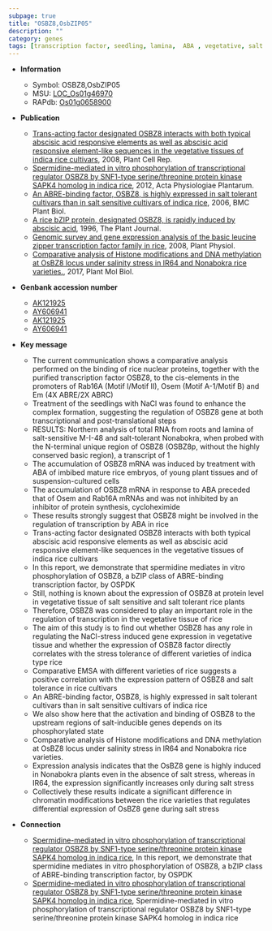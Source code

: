 ```yaml
---
subpage: true
title: "OSBZ8,OsbZIP05"
description: ""
category: genes
tags: [transcription factor, seedling, lamina,  ABA , vegetative, salt tolerance, salt, root, salinity, salt stress, stress, salinity stress]
---
```


* **Information**  
    + Symbol: OSBZ8,OsbZIP05  
    + MSU: [LOC_Os01g46970](http://rice.plantbiology.msu.edu/cgi-bin/ORF_infopage.cgi?orf=LOC_Os01g46970)  
    + RAPdb: [Os01g0658900](http://rapdb.dna.affrc.go.jp/viewer/gbrowse_details/irgsp1?name=Os01g0658900)  

* **Publication**  
    + [Trans-acting factor designated OSBZ8 interacts with both typical abscisic acid responsive elements as well as abscisic acid responsive element-like sequences in the vegetative tissues of indica rice cultivars](http://www.ncbi.nlm.nih.gov/pubmed?term=Trans-acting+factor+designated+OSBZ8+interacts+with+both+typical+abscisic+acid+responsive+elements+as+well+as+abscisic+acid+responsive+element-like+sequences+in+the+vegetative+tissues+of+indica+rice+cultivars%5BTitle%5D), 2008, Plant Cell Rep.
    + [Spermidine-mediated in vitro phosphorylation of transcriptional regulator OSBZ8 by SNF1-type serine/threonine protein kinase SAPK4 homolog in indica rice](http://www.ncbi.nlm.nih.gov/pubmed?term=Spermidine-mediated+in+vitro+phosphorylation+of+transcriptional+regulator+OSBZ8+by+SNF1-type+serine/threonine+protein+kinase+SAPK4+homolog+in+indica+rice%5BTitle%5D), 2012, Acta Physiologiae Plantarum.
    + [An ABRE-binding factor, OSBZ8, is highly expressed in salt tolerant cultivars than in salt sensitive cultivars of indica rice](http://www.ncbi.nlm.nih.gov/pubmed?term=An+ABRE-binding+factor,+OSBZ8,+is+highly+expressed+in+salt+tolerant+cultivars+than+in+salt+sensitive+cultivars+of+indica+rice%5BTitle%5D), 2006, BMC Plant Biol.
    + [A rice bZIP protein, designated OSBZ8, is rapidly induced by abscisic acid](http://www.ncbi.nlm.nih.gov/pubmed?term=A+rice+bZIP+protein,+designated+OSBZ8,+is+rapidly+induced+by+abscisic+acid%5BTitle%5D), 1996, The Plant Journal.
    + [Genomic survey and gene expression analysis of the basic leucine zipper transcription factor family in rice](http://www.ncbi.nlm.nih.gov/pubmed?term=Genomic+survey+and+gene+expression+analysis+of+the+basic+leucine+zipper+transcription+factor+family+in+rice%5BTitle%5D), 2008, Plant Physiol.
    + [Comparative analysis of Histone modifications and DNA methylation at OsBZ8 locus under salinity stress in IR64 and Nonabokra rice varieties.](http://www.ncbi.nlm.nih.gov/pubmed?term=Comparative+analysis+of+Histone+modifications+and+DNA+methylation+at+OsBZ8+locus+under+salinity+stress+in+IR64+and+Nonabokra+rice+varieties.%5BTitle%5D), 2017, Plant Mol Biol.

* **Genbank accession number**  
    + [AK121925](http://www.ncbi.nlm.nih.gov/nuccore/AK121925)
    + [AY606941](http://www.ncbi.nlm.nih.gov/nuccore/AY606941)
    + [AK121925](http://www.ncbi.nlm.nih.gov/nuccore/AK121925)
    + [AY606941](http://www.ncbi.nlm.nih.gov/nuccore/AY606941)

* **Key message**  
    + The current communication shows a comparative analysis performed on the binding of rice nuclear proteins, together with the purified transcription factor OSBZ8, to the cis-elements in the promoters of Rab16A (Motif I/Motif II), Osem (Motif A-1/Motif B) and Em (4X ABRE/2X ABRC)
    + Treatment of the seedlings with NaCl was found to enhance the complex formation, suggesting the regulation of OSBZ8 gene at both transcriptional and post-translational steps
    + RESULTS: Northern analysis of total RNA from roots and lamina of salt-sensitive M-I-48 and salt-tolerant Nonabokra, when probed with the N-terminal unique region of OSBZ8 (OSBZ8p, without the highly conserved basic region), a transcript of 1
    + The accumulation of OSBZ8 mRNA was induced by treatment with ABA of imbibed mature rice embryos, of young plant tissues and of suspension-cultured cells
    + The accumulation of OSBZ8 mRNA in response to ABA preceded that of Osem and Rab16A mRNAs and was not inhibited by an inhibitor of protein synthesis, cycloheximide
    + These results strongly suggest that OSBZ8 might be involved in the regulation of transcription by ABA in rice
    + Trans-acting factor designated OSBZ8 interacts with both typical abscisic acid responsive elements as well as abscisic acid responsive element-like sequences in the vegetative tissues of indica rice cultivars
    + In this report, we demonstrate that spermidine mediates in vitro phosphorylation of OSBZ8, a bZIP class of ABRE-binding transcription factor, by OSPDK
    + Still, nothing is known about the expression of OSBZ8 at protein level in vegetative tissue of salt sensitive and salt tolerant rice plants
    + Therefore, OSBZ8 was considered to play an important role in the regulation of transcription in the vegetative tissue of rice
    + The aim of this study is to find out whether OSBZ8 has any role in regulating the NaCl-stress induced gene expression in vegetative tissue and whether the expression of OSBZ8 factor directly correlates with the stress tolerance of different varieties of indica type rice
    + Comparative EMSA with different varieties of rice suggests a positive correlation with the expression pattern of OSBZ8 and salt tolerance in rice cultivars
    + An ABRE-binding factor, OSBZ8, is highly expressed in salt tolerant cultivars than in salt sensitive cultivars of indica rice
    + We also show here that the activation and binding of OSBZ8 to the upstream regions of salt-inducible genes depends on its phosphorylated state
    + Comparative analysis of Histone modifications and DNA methylation at OsBZ8 locus under salinity stress in IR64 and Nonabokra rice varieties.
    + Expression analysis indicates that the OsBZ8 gene is highly induced in Nonabokra plants even in the absence of salt stress, whereas in IR64, the expression significantly increases only during salt stress
    + Collectively these results indicate a significant difference in chromatin modifications between the rice varieties that regulates differential expression of OsBZ8 gene during salt stress

* **Connection**  
    + [Spermidine-mediated in vitro phosphorylation of transcriptional regulator OSBZ8 by SNF1-type serine/threonine protein kinase SAPK4 homolog in indica rice](http://www.ncbi.nlm.nih.gov/pubmed?term=Spermidine-mediated+in+vitro+phosphorylation+of+transcriptional+regulator+OSBZ8+by+SNF1-type+serine/threonine+protein+kinase+SAPK4+homolog+in+indica+rice%5BTitle%5D), In this report, we demonstrate that spermidine mediates in vitro phosphorylation of OSBZ8, a bZIP class of ABRE-binding transcription factor, by OSPDK
    + [Spermidine-mediated in vitro phosphorylation of transcriptional regulator OSBZ8 by SNF1-type serine/threonine protein kinase SAPK4 homolog in indica rice](http://www.ncbi.nlm.nih.gov/pubmed?term=Spermidine-mediated+in+vitro+phosphorylation+of+transcriptional+regulator+OSBZ8+by+SNF1-type+serine/threonine+protein+kinase+SAPK4+homolog+in+indica+rice%5BTitle%5D), Spermidine-mediated in vitro phosphorylation of transcriptional regulator OSBZ8 by SNF1-type serine/threonine protein kinase SAPK4 homolog in indica rice



